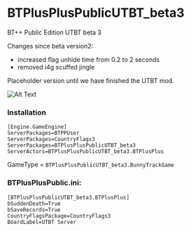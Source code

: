 # BTPlusPlusPublicUTBT_beta3
BT++ Public Edition UTBT beta 3

Changes since beta version2:
- increased flag unhide time from 0.2 to 2 seconds
- removed i4g scuffed jingle

Placeholder version until we have finished the UTBT mod.

![Alt Text](https://cdn.discordapp.com/attachments/957014665987260466/957710290697453629/UTBT_Public_beta3.gif)

### Installation
```
[Engine.GameEngine]
ServerPackages=BTPPUser
ServerPackages=CountryFlags3
ServerPackages=BTPlusPlusPublicUTBT_beta3
ServerActors=BTPlusPlusPublicUTBT_beta3.BTPlusPlus
```
GameType = `BTPlusPlusPublicUTBT_beta3.BunnyTrackGame`


### BTPlusPlusPublic.ini:
```
[BTPlusPlusPublicUTBT_beta3.BTPlusPlus]
bSuddenDeath=True
bSaveRecords=True
CountryFlagsPackage=CountryFlags3
BoardLabel=UTBT Server
```
